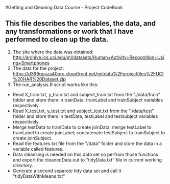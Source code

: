 #Getting and Cleaning Data Course - Project CodeBook

## This file describes the variables, the data, and any transformations or work that I have performed to clean up the data.

1. The site where the data was obtained:
http://archive.ics.uci.edu/ml/datasets/Human+Activity+Recognition+Using+Smartphones
2. The data for the project:
https://d396qusza40orc.cloudfront.net/getdata%2Fprojectfiles%2FUCI%20HAR%20Dataset.zip
3. The run_analysis.R script works like this:
+ Read X_train.txt, y_train.txt and subject_train.txt from the "./data/train" folder and store them in trainData, trainLabel and trainSubject variables respectively.
+ Read X_test.txt, y_test.txt and subject_test.txt from the "./data/test" folder and store them in testData, testLabel and testsubject variables respectively.
+ Merge testData to trainData to create joinData; merge testLabel to trainLabel to create joinLabel; concatenate testSubject to trainSubject to create joinSubject.
+ Read the features.txt file from the "/data" folder and store the data in a variable called features.
+ Data cleansing is needed on this data set so perfrom those functions and export the cleanedData out to "tidyData.txt" file in current working directory.
+ Generate a second separate tidy data set and call it "tidyDataWithMeans.txt"